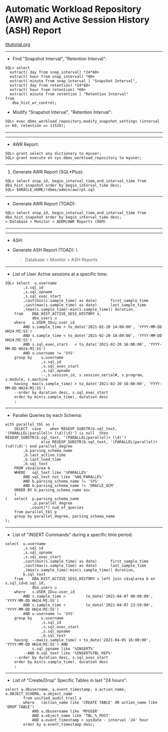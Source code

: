 # Automatic Workload Repository (AWR) and Active Session History (ASH) Report

[ittutorial.org](https://ittutorial.org/awr-report-automatic-workload-repository-sqlplus-enterprise-manager-and-toad-how-to-generate-in-oracle/) 



-------------------------------------------------------------------------------------
- Find "Snapshot Interval", "Retention Interval":
```
SQL> select
  extract( day from snap_interval) *24*60+
  extract( hour from snap_interval) *60+
  extract( minute from snap_interval ) "Snapshot Interval",
  extract( day from retention) *24*60+
  extract( hour from retention) *60+
  extract( minute from retention ) "Retention Interval"
from
   dba_hist_wr_control;

```
- Modify "Snapshot Interval", "Retention Interval":
```
SQL> exec dbms_workload_repository.modify_snapshot_settings (interval => 60, retention => 11520);
```

-------------------------------------------------------------------------------------
-------------------------------------------------------------------------------------
- AWR Report:
```
SQL> grant select any dictionary to myuser;
SQL> grant execute on sys.dbms_workload_repository to myuser;
```
-------------------------------------------------------------------------------------
1. Generate AWR Report (SQL*Plus):
```
SQL> select snap_id, begin_interval_time,end_interval_time from dba_hist_snapshot order by begin_interval_time desc;
SQL> $ORACLE_HOME/rdbms/admin/awrrpt.sql
```
-------------------------------------------------------------------------------------
- Generate AWR Report (TOAD):
```
SQL> select snap_id, begin_interval_time,end_interval_time from dba_hist_snapshot order by begin_interval_time desc;
> Database > Monitor > ADDM/AWR Reports (OEM)
```


-------------------------------------------------------------------------------------
-------------------------------------------------------------------------------------
- ASH:

- Generate ASH Report (TOAD): \
	> Database > Monitor > ASH Reports

-------------------------------------------------------------------------------------
- List of User Active sessions at a specific time:
```
SQL> select  u.username
        ,s.sql_id
        ,s.sql_opname
        ,s.sql_exec_start 
        ,cast(min(s.sample_time) as date)      first_sample_time
        ,cast(max(s.sample_time) as date)      last_sample_time
        ,(max(s.sample_time)-min(s.sample_time)) duration,
    from    DBA_HIST_ACTIVE_SESS_HISTORY s, 
            dba_users u 
    where   s.USER_ID=u.user_id 
        AND s.sample_time > to_date('2021-02-20 14:00:00', 'YYYY-MM-DD HH24:MI:SS')
        AND s.sample_time < to_date('2021-02-20 18:00:00', 'YYYY-MM-DD HH24:MI:SS')
        AND s.sql_exec_start   < to_date('2021-02-20 16:00:00', 'YYYY-MM-DD HH24:MI:SS')
        AND u.username != 'SYS'
    group by    u.username 
                ,s.sql_id
                ,s.sql_exec_start
                ,s.sql_opname
                --,s.session_id, s.session_serial#, s.program, s.module, s.machine
    having  max(s.sample_time) > to_date('2021-02-20 16:00:00', 'YYYY-MM-DD HH24:MI:SS')
    --order by duration desc, s.sql_exec_start
    order by min(s.sample_time), duration desc
    ;

```

-------------------------------------------------------------------------------------
- Parallel Queries by each Schema:
```
with parallel_tbl as (
    SELECT  case    when REGEXP_SUBSTR(b.sql_text, '(PARALLEL|parallel)+ (\d)(\d)') is null  then REGEXP_SUBSTR(b.sql_text, '(PARALLEL|parallel)+ (\d)')
                else REGEXP_SUBSTR(b.sql_text, '(PARALLEL|parallel)+ (\d)(\d)') end parallel_degree
        ,b.parsing_schema_name        
        ,b.last_active_time           
        ,b.last_load_time             
        ,b.sql_text
    FROM v$sqlarea b 
    WHERE   sql_text like '%PARALLE%'
        AND sql_text not like '%NO_PARALLE%'
        AND b.parsing_schema_name != 'SYS'
        AND b.parsing_schema_name != 'ORACLE_OCM'
    ORDER BY b.parsing_schema_name asc
    )
(   select  p.parsing_schema_name
            ,p.parallel_degree
           ,count(*) num_of_queries
    from parallel_tbl p 
    group by parallel_degree, parsing_schema_name 
);

```

-------------------------------------------------------------------------------------
- List of "INSERT Commands" during a specific time period:
```
select  u.username
        ,s.sql_id
        ,s.sql_opname
        ,s.sql_exec_start 
        ,cast(min(s.sample_time) as date)      first_sample_time
        ,cast(max(s.sample_time) as date)      last_sample_time
        ,(max(s.sample_time)-min(s.sample_time)) duration,
        b.sql_text 
    from    DBA_HIST_ACTIVE_SESS_HISTORY s left join v$sqlarea b on s.sql_id=b.sql_id, 
            dba_users u 
    where   s.USER_ID=u.user_id 
        AND s.sample_time >         to_date('2021-04-07 00:00:00', 'YYYY-MM-DD HH24:MI:SS')
        AND s.sample_time <         to_date('2021-04-07 23:59:00', 'YYYY-MM-DD HH24:MI:SS')
        AND u.username != 'SYS'
    group by    u.username 
                ,s.sql_id
                ,s.sql_exec_start
                ,s.sql_opname
                ,b.sql_text 
    having  --max(s.sample_time) > to_date('2021-04-05 16:00:00', 'YYYY-MM-DD HH24:MI:SS') AND 
			s.sql_opname like '%INSERT%'
        --AND b.sql_text like '%INSERT%TBL_REF%'
    --order by duration desc, s.sql_exec_start
    order by min(s.sample_time), duration desc
    ;

```

-------------------------------------------------------------------------------------
- List of "Create/Drop" Specific Tables in last "24 hours":
```
select a.dbusername, a.event_timestamp, a.action_name, a.OBJECT_SCHEMA, a.object_name  
		from unified_audit_trail a
		where 	(action_name like 'CREATE TABLE' OR action_name like 'DROP TABLE')
            AND a.dbusername like 'MYUSER'
            AND a.object_name like 'TBL_%_POST'
            AND a.event_timestamp > sysdate - interval '24' hour
		order by a.event_timestamp desc;
```

